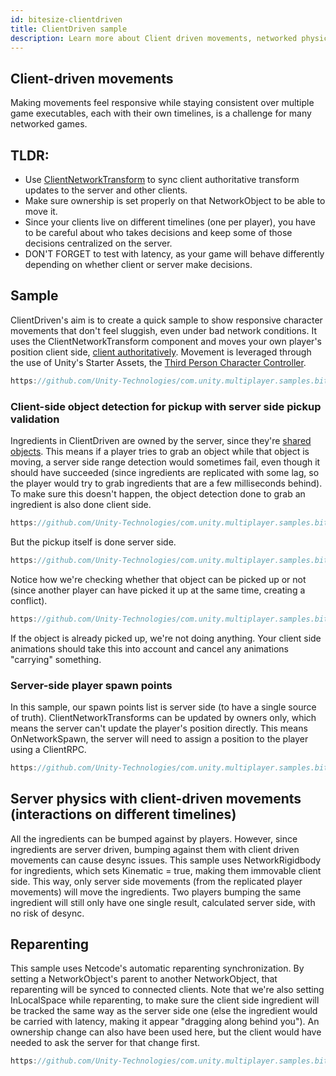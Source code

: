 ```yaml
---
id: bitesize-clientdriven
title: ClientDriven sample
description: Learn more about Client driven movements, networked physics, spawning vs statically placed objects, object reparenting
---
```


## Client-driven movements

Making movements feel responsive while staying consistent over multiple game executables, each with their own timelines, is a challenge for many networked games.

## TLDR:

- Use [ClientNetworkTransform](../../components/networktransform.md#clientnetworktransform) to sync client authoritative transform updates to the server and other clients.
- Make sure ownership is set properly on that NetworkObject to be able to move it.
- Since your clients live on different timelines (one per player), you have to be careful about who takes decisions and keep some of those decisions centralized on the server.
- DON'T FORGET to test with latency, as your game will behave differently depending on whether client or server make decisions.

## Sample

ClientDriven's aim is to create a quick sample to show responsive character movements that don't feel sluggish, even under bad network conditions.
It uses the ClientNetworkTransform component and moves your own player's position client side, [client authoritatively](../dealing-with-latency.md#allow-low-impact-client-authority). Movement is leveraged through the use of Unity's Starter Assets, the [Third Person Character Controller](https://assetstore.unity.com/packages/essentials/starter-assets-third-person-character-controller-196526).

```csharp reference
https://github.com/Unity-Technologies/com.unity.multiplayer.samples.bitesize/blob/v1.2.1/Basic/ClientDriven/Assets/StarterAssets/ThirdPersonController/Scripts/ThirdPersonController.cs#L155-L162
```

### Client-side object detection for pickup with server side pickup validation

Ingredients in ClientDriven are owned by the server, since they're [shared objects](../dealing-with-latency.md#issue-world-consistency). This means if a player tries to grab an object while that object is moving, a server side range detection would sometimes fail, even though it should have succeeded (since ingredients are replicated with some lag, so the player would try to grab ingredients that are a few milliseconds behind).
To make sure this doesn't happen, the object detection done to grab an ingredient is also done client side.

```csharp reference
https://github.com/Unity-Technologies/com.unity.multiplayer.samples.bitesize/blob/v1.2.1/Basic/ClientDriven/Assets/Scripts/ClientPlayerMove.cs#L64-L94
```

But the pickup itself is done server side.

```csharp reference
https://github.com/Unity-Technologies/com.unity.multiplayer.samples.bitesize/blob/v1.2.1/Basic/ClientDriven/Assets/Scripts/ServerPlayerMove.cs#L46-L82
```

Notice how we're checking whether that object can be picked up or not (since another player can have picked it up at the same time, creating a conflict).

```csharp reference
https://github.com/Unity-Technologies/com.unity.multiplayer.samples.bitesize/blob/v1.2.1/Basic/ClientDriven/Assets/Scripts/ServerPlayerMove.cs#L50-L58
```
If the object is already picked up, we're not doing anything. Your client side animations should take this into account and cancel any animations "carrying" something.

### Server-side player spawn points

In this sample, our spawn points list is server side (to have a single source of truth).
ClientNetworkTransforms can be updated by owners only, which means the server can't update the player's position directly.
This means OnNetworkSpawn, the server will need to assign a position to the player using a ClientRPC.

```csharp reference
https://github.com/Unity-Technologies/com.unity.multiplayer.samples.bitesize/blob/v1.2.1/Basic/ClientDriven/Assets/Scripts/ServerPlayerMove.cs#L24-L44
```

## Server physics with client-driven movements (interactions on different timelines)

All the ingredients can be bumped against by players. However, since ingredients are server driven, bumping against them with client driven movements can cause desync issues.
This sample uses NetworkRigidbody for ingredients, which sets Kinematic = true, making them immovable client side. This way, only server side movements (from the replicated player movements) will move the ingredients. Two players bumping the same ingredient will still only have one single result, calculated server side, with no risk of desync.

## Reparenting

This sample uses Netcode's automatic reparenting synchronization. By setting a NetworkObject's parent to another NetworkObject, that reparenting will be synced to connected clients.
Note that we're also setting InLocalSpace while reparenting, to make sure the client side ingredient will be tracked the same way as the server side one (else the ingredient would be carried with latency, making it appear "dragging along behind you").
An ownership change can also have been used here, but the client would have needed to ask the server for that change first.

```csharp reference
https://github.com/Unity-Technologies/com.unity.multiplayer.samples.bitesize/blob/v1.2.1/Basic/ClientDriven/Assets/Scripts/ServerPlayerMove.cs#L46-L61
```
